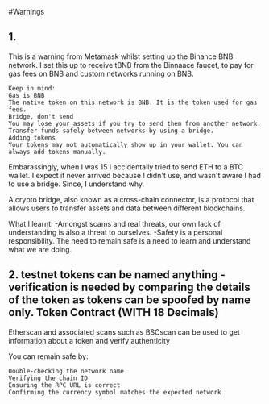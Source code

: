 
#Warnings

## 1. 

This is a warning from Metamask whilst setting up the Binance BNB network. I set this up to receive tBNB from the Binnaace faucet, to pay for gas fees on BNB and custom networks running on BNB. 

```
Keep in mind:
Gas is BNB
The native token on this network is BNB. It is the token used for gas fees.
Bridge, don't send
You may lose your assets if you try to send them from another network. Transfer funds safely between networks by using a bridge.
Adding tokens
Your tokens may not automatically show up in your wallet. You can always add tokens manually.
```

Embarassingly, when I was 15 I accidentally tried to send ETH to a BTC wallet. I expect it never arrived because I didn't use, and wasn't aware I had to use a bridge. Since, I understand why. 

A crypto bridge, also known as a cross-chain connector, is a protocol that allows users to transfer assets and data between different blockchains.

What I learnt: 
  -Amongst scams and real threats, our own lack of understanding is also a threat to ourselves.
  -Safety is a personal responsibility. The need to remain safe is a need to learn and understand what we are doing. 


## 2. testnet tokens can be named anything - verification is needed by comparing the details of the token as tokens can be spoofed by name only. Token Contract (WITH 18 Decimals)

Etherscan and associated scans such as BSCscan can be used to get information about a token and verify authenticity

You can remain safe by: 

```
Double-checking the network name
Verifying the chain ID
Ensuring the RPC URL is correct
Confirming the currency symbol matches the expected network
```
